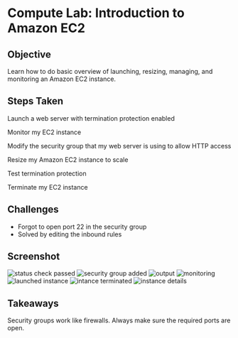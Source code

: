 # Compute Lab: Introduction to Amazon EC2

## Objective
Learn how to do basic overview of launching, resizing, managing, and monitoring an Amazon EC2 instance.

## Steps Taken
Launch a web server with termination protection enabled

Monitor my EC2 instance

Modify the security group that my web server is using to allow HTTP access

Resize my Amazon EC2 instance to scale

Test termination protection

Terminate my EC2 instance

## Challenges
- Forgot to open port 22 in the security group
- Solved by editing the inbound rules

## Screenshot

![status check passed](https://github.com/user-attachments/assets/09a14847-f791-42b0-b6c1-52bb4800b7f1)
![security group added](https://github.com/user-attachments/assets/ad3a3611-ddfa-4ed3-a802-3c3c34a4cdd9)
![output](https://github.com/user-attachments/assets/e4780f9f-00e7-468a-bf63-979ee307ee12)
![monitoring](https://github.com/user-attachments/assets/ef2d571c-ea3a-499c-9d3c-2ac466bf4696)
![launched instance](https://github.com/user-attachments/assets/502ddf9e-2248-4dc9-886d-4f97a60122e1)
![intance terminated](https://github.com/user-attachments/assets/c3c8413c-1236-45af-afc8-3b0a31d6b65c)
![instance details](https://github.com/user-attachments/assets/28d48888-88a8-41f5-a503-4921681b8035)


## Takeaways
Security groups work like firewalls. Always make sure the required ports are open.
